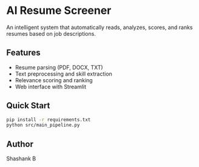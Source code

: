 # AI Resume Screener

An intelligent system that automatically reads, analyzes, scores, and ranks resumes based on job descriptions.

## Features
- Resume parsing (PDF, DOCX, TXT)
- Text preprocessing and skill extraction
- Relevance scoring and ranking
- Web interface with Streamlit

## Quick Start
```bash
pip install -r requirements.txt
python src/main_pipeline.py
```

## Author
Shashank B
